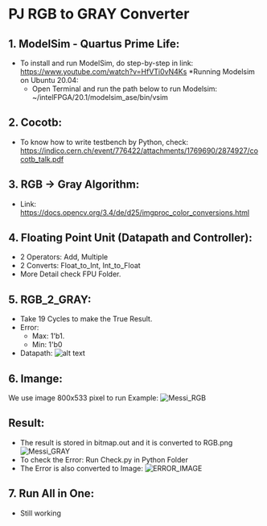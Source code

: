 # PJ RGB to GRAY Converter
## 1.  ModelSim - Quartus Prime Life:
* To install and run ModelSim, do step-by-step in link: https://www.youtube.com/watch?v=HfVTi0vN4Ks
*Running Modelsim on Ubuntu 20.04:
   * Open Terminal and run the path below to run Modelsim: ~/intelFPGA/20.1/modelsim_ase/bin/vsim
## 2.  Cocotb:
* To know how to write testbench by Python, check: https://indico.cern.ch/event/776422/attachments/1769690/2874927/cocotb_talk.pdf
## 3.  RGB -> Gray Algorithm:
*   Link: https://docs.opencv.org/3.4/de/d25/imgproc_color_conversions.html
## 4. Floating Point Unit (Datapath and Controller):
*   2 Operators: Add, Multiple
*   2 Converts: Float_to_Int, Int_to_Float
*   More Detail check FPU Folder.
## 5. RGB_2_GRAY:
* Take 19 Cycles to make the True Result.
* Error:
    * Max: 1'b1.
    * Min: 1'b0
* Datapath: ![alt text](https://github.com/nhannm290/NNL/blob/main/Assignment/Week2/RGB_GRAY.png)
## 6. Imange:
We use image 800x533 pixel to run Example:
![Messi_RGB](https://github.com/nhannm290/NNL/blob/main/Assignment/Week2/messi.jpg)
## Result:
* The result is stored in bitmap.out and it is converted to RGB.png 
![Messi_GRAY](https://github.com/nhannm290/NNL/blob/main/Assignment/Week2/RGB.png)
* To check the Error: Run Check.py in Python Folder
* The Error is also converted to Image:
![ERROR_IMAGE](https://github.com/nhannm290/NNL/blob/main/Assignment/Week2/Result.png)
## 7. Run All in One:
* Still working 
